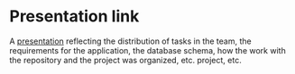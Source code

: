 # Presentation link  
A [presentation](https://www.youtube.com/watch?v=dQw4w9WgXcQ&ab_channel=RickAstley) reflecting the distribution of tasks in the team, the requirements for the application, the database schema, how the work with the repository and the project was organized, etc. project, etc.

